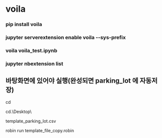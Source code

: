# voila

### pip install voila

### jupyter serverextension enable voila --sys-prefix

### voila voila_test.ipynb

### jupyter nbextension list

## 바탕화면에 있어야 실행(완성되면 parking_lot 에 자동저장)

cd

cd.\Desktop\

template_parking_lot.csv

robin run template_file_copy.robin
